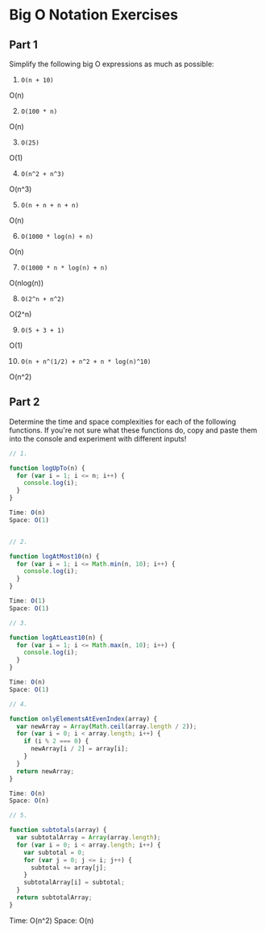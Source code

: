 # Big O Notation Exercises

## Part 1

Simplify the following big O expressions as much as possible:

1. `O(n + 10)`

O(n)

2. `O(100 * n)`

O(n)

3. `O(25)`

O(1)

4. `O(n^2 + n^3)`

O(n^3)

5. `O(n + n + n + n)`

O(n) 

6. `O(1000 * log(n) + n)`

O(n)

7. `O(1000 * n * log(n) + n)`

O(nlog(n))

8. `O(2^n + n^2)`

O(2^n)

9. `O(5 + 3 + 1)`

O(1)

10. `O(n + n^(1/2) + n^2 + n * log(n)^10)`

O(n^2)

## Part 2

Determine the time and space complexities for each of the following functions. If you're not sure what these functions do, copy and paste them into the console and experiment with different inputs!

```js
// 1.

function logUpTo(n) {
  for (var i = 1; i <= n; i++) {
    console.log(i);
  }
}

Time: O(n)
Space: O(1)


// 2.

function logAtMost10(n) {
  for (var i = 1; i <= Math.min(n, 10); i++) {
    console.log(i);
  }
}

Time: O(1)
Space: O(1)

// 3.

function logAtLeast10(n) {
  for (var i = 1; i <= Math.max(n, 10); i++) {
    console.log(i);
  }
}

Time: O(n)
Space: O(1)

// 4.

function onlyElementsAtEvenIndex(array) {
  var newArray = Array(Math.ceil(array.length / 2));
  for (var i = 0; i < array.length; i++) {
    if (i % 2 === 0) {
      newArray[i / 2] = array[i];
    }
  }
  return newArray;
}

Time: O(n)
Space: O(n)

// 5.

function subtotals(array) {
  var subtotalArray = Array(array.length);
  for (var i = 0; i < array.length; i++) {
    var subtotal = 0;
    for (var j = 0; j <= i; j++) {
      subtotal += array[j];
    }
    subtotalArray[i] = subtotal;
  }
  return subtotalArray;
}
```

Time: O(n^2)
Space: O(n)

